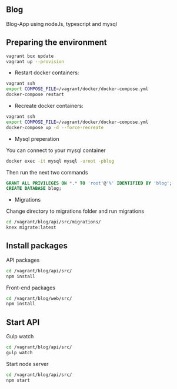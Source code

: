 ## Blog

Blog-App using nodeJs, typescript and mysql

## Preparing the environment
```sh
vagrant box update
vagrant up --provision
```

- Restart docker containers:

```sh
vagrant ssh
export COMPOSE_FILE=/vagrant/docker/docker-compose.yml
docker-compose restart
```

- Recreate docker containers:

```sh
vagrant ssh
export COMPOSE_FILE=/vagrant/docker/docker-compose.yml
docker-compose up -d --force-recreate
```

 - Mysql preperation

You can connect to your mysql container
 ```sh
docker exec -it mysql mysql -uroot -pblog
 ```
 
 Then run the next two commands
 ```sql
 GRANT ALL PRIVILEGES ON *.* TO 'root'@'%' IDENTIFIED BY 'blog';
 CREATE DATABASE blog;
 ```

 - Migrations

Change directory to migrations folder and run migrations
 ```sh
cd /vagrant/blog/api/src/migrations/
knex migrate:latest
 ```

## Install packages

API packages
 ```sh
cd /vagrant/blog/api/src/
npm install
```

Front-end packages
 ```sh
cd /vagrant/blog/web/src/
npm install
```

## Start API

Gulp watch
 ```sh
cd /vagrant/blog/api/src/
gulp watch
```
Start node server 
 ```sh
cd /vagrant/blog/api/src/
npm start
```